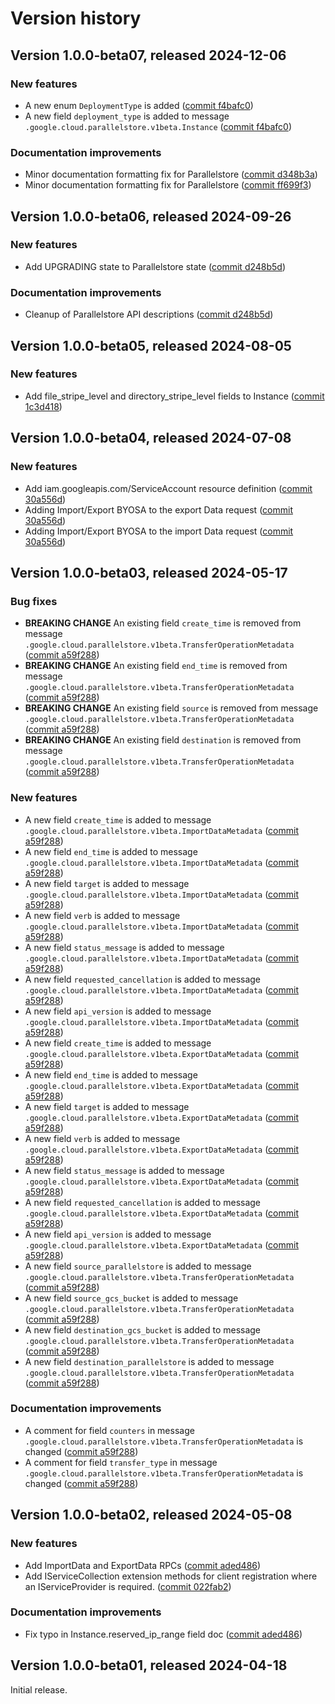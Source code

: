 # Version history

## Version 1.0.0-beta07, released 2024-12-06

### New features

- A new enum `DeploymentType` is added ([commit f4bafc0](https://github.com/googleapis/google-cloud-dotnet/commit/f4bafc09b48c55492edbccd21defeb11eac7f7b4))
- A new field `deployment_type` is added to message `.google.cloud.parallelstore.v1beta.Instance` ([commit f4bafc0](https://github.com/googleapis/google-cloud-dotnet/commit/f4bafc09b48c55492edbccd21defeb11eac7f7b4))

### Documentation improvements

- Minor documentation formatting fix for Parallelstore ([commit d348b3a](https://github.com/googleapis/google-cloud-dotnet/commit/d348b3a29f3139e176c8323d5c79a18aa0a9903a))
- Minor documentation formatting fix for Parallelstore ([commit ff699f3](https://github.com/googleapis/google-cloud-dotnet/commit/ff699f3eed396ca7f80c1c3646ebbb47021b5a8e))

## Version 1.0.0-beta06, released 2024-09-26

### New features

- Add UPGRADING state to Parallelstore state ([commit d248b5d](https://github.com/googleapis/google-cloud-dotnet/commit/d248b5dc5dff4ee40febb87beb8b8011a1092b53))

### Documentation improvements

- Cleanup of Parallelstore API descriptions ([commit d248b5d](https://github.com/googleapis/google-cloud-dotnet/commit/d248b5dc5dff4ee40febb87beb8b8011a1092b53))

## Version 1.0.0-beta05, released 2024-08-05

### New features

- Add file_stripe_level and directory_stripe_level fields to Instance ([commit 1c3d418](https://github.com/googleapis/google-cloud-dotnet/commit/1c3d4184644c42787fe2bff86b8ae395d3562142))

## Version 1.0.0-beta04, released 2024-07-08

### New features

- Add iam.googleapis.com/ServiceAccount resource definition ([commit 30a556d](https://github.com/googleapis/google-cloud-dotnet/commit/30a556d14d92f990dde82de69600515cf0ce18d8))
- Adding Import/Export BYOSA to the export Data request ([commit 30a556d](https://github.com/googleapis/google-cloud-dotnet/commit/30a556d14d92f990dde82de69600515cf0ce18d8))
- Adding Import/Export BYOSA to the import Data request ([commit 30a556d](https://github.com/googleapis/google-cloud-dotnet/commit/30a556d14d92f990dde82de69600515cf0ce18d8))

## Version 1.0.0-beta03, released 2024-05-17

### Bug fixes

- **BREAKING CHANGE** An existing field `create_time` is removed from message `.google.cloud.parallelstore.v1beta.TransferOperationMetadata` ([commit a59f288](https://github.com/googleapis/google-cloud-dotnet/commit/a59f288c10ca3111a8bd7ce733aa68d726b32e0d))
- **BREAKING CHANGE** An existing field `end_time` is removed from message `.google.cloud.parallelstore.v1beta.TransferOperationMetadata` ([commit a59f288](https://github.com/googleapis/google-cloud-dotnet/commit/a59f288c10ca3111a8bd7ce733aa68d726b32e0d))
- **BREAKING CHANGE** An existing field `source` is removed from message `.google.cloud.parallelstore.v1beta.TransferOperationMetadata` ([commit a59f288](https://github.com/googleapis/google-cloud-dotnet/commit/a59f288c10ca3111a8bd7ce733aa68d726b32e0d))
- **BREAKING CHANGE** An existing field `destination` is removed from message `.google.cloud.parallelstore.v1beta.TransferOperationMetadata` ([commit a59f288](https://github.com/googleapis/google-cloud-dotnet/commit/a59f288c10ca3111a8bd7ce733aa68d726b32e0d))

### New features

- A new field `create_time` is added to message `.google.cloud.parallelstore.v1beta.ImportDataMetadata` ([commit a59f288](https://github.com/googleapis/google-cloud-dotnet/commit/a59f288c10ca3111a8bd7ce733aa68d726b32e0d))
- A new field `end_time` is added to message `.google.cloud.parallelstore.v1beta.ImportDataMetadata` ([commit a59f288](https://github.com/googleapis/google-cloud-dotnet/commit/a59f288c10ca3111a8bd7ce733aa68d726b32e0d))
- A new field `target` is added to message `.google.cloud.parallelstore.v1beta.ImportDataMetadata` ([commit a59f288](https://github.com/googleapis/google-cloud-dotnet/commit/a59f288c10ca3111a8bd7ce733aa68d726b32e0d))
- A new field `verb` is added to message `.google.cloud.parallelstore.v1beta.ImportDataMetadata` ([commit a59f288](https://github.com/googleapis/google-cloud-dotnet/commit/a59f288c10ca3111a8bd7ce733aa68d726b32e0d))
- A new field `status_message` is added to message `.google.cloud.parallelstore.v1beta.ImportDataMetadata` ([commit a59f288](https://github.com/googleapis/google-cloud-dotnet/commit/a59f288c10ca3111a8bd7ce733aa68d726b32e0d))
- A new field `requested_cancellation` is added to message `.google.cloud.parallelstore.v1beta.ImportDataMetadata` ([commit a59f288](https://github.com/googleapis/google-cloud-dotnet/commit/a59f288c10ca3111a8bd7ce733aa68d726b32e0d))
- A new field `api_version` is added to message `.google.cloud.parallelstore.v1beta.ImportDataMetadata` ([commit a59f288](https://github.com/googleapis/google-cloud-dotnet/commit/a59f288c10ca3111a8bd7ce733aa68d726b32e0d))
- A new field `create_time` is added to message `.google.cloud.parallelstore.v1beta.ExportDataMetadata` ([commit a59f288](https://github.com/googleapis/google-cloud-dotnet/commit/a59f288c10ca3111a8bd7ce733aa68d726b32e0d))
- A new field `end_time` is added to message `.google.cloud.parallelstore.v1beta.ExportDataMetadata` ([commit a59f288](https://github.com/googleapis/google-cloud-dotnet/commit/a59f288c10ca3111a8bd7ce733aa68d726b32e0d))
- A new field `target` is added to message `.google.cloud.parallelstore.v1beta.ExportDataMetadata` ([commit a59f288](https://github.com/googleapis/google-cloud-dotnet/commit/a59f288c10ca3111a8bd7ce733aa68d726b32e0d))
- A new field `verb` is added to message `.google.cloud.parallelstore.v1beta.ExportDataMetadata` ([commit a59f288](https://github.com/googleapis/google-cloud-dotnet/commit/a59f288c10ca3111a8bd7ce733aa68d726b32e0d))
- A new field `status_message` is added to message `.google.cloud.parallelstore.v1beta.ExportDataMetadata` ([commit a59f288](https://github.com/googleapis/google-cloud-dotnet/commit/a59f288c10ca3111a8bd7ce733aa68d726b32e0d))
- A new field `requested_cancellation` is added to message `.google.cloud.parallelstore.v1beta.ExportDataMetadata` ([commit a59f288](https://github.com/googleapis/google-cloud-dotnet/commit/a59f288c10ca3111a8bd7ce733aa68d726b32e0d))
- A new field `api_version` is added to message `.google.cloud.parallelstore.v1beta.ExportDataMetadata` ([commit a59f288](https://github.com/googleapis/google-cloud-dotnet/commit/a59f288c10ca3111a8bd7ce733aa68d726b32e0d))
- A new field `source_parallelstore` is added to message `.google.cloud.parallelstore.v1beta.TransferOperationMetadata` ([commit a59f288](https://github.com/googleapis/google-cloud-dotnet/commit/a59f288c10ca3111a8bd7ce733aa68d726b32e0d))
- A new field `source_gcs_bucket` is added to message `.google.cloud.parallelstore.v1beta.TransferOperationMetadata` ([commit a59f288](https://github.com/googleapis/google-cloud-dotnet/commit/a59f288c10ca3111a8bd7ce733aa68d726b32e0d))
- A new field `destination_gcs_bucket` is added to message `.google.cloud.parallelstore.v1beta.TransferOperationMetadata` ([commit a59f288](https://github.com/googleapis/google-cloud-dotnet/commit/a59f288c10ca3111a8bd7ce733aa68d726b32e0d))
- A new field `destination_parallelstore` is added to message `.google.cloud.parallelstore.v1beta.TransferOperationMetadata` ([commit a59f288](https://github.com/googleapis/google-cloud-dotnet/commit/a59f288c10ca3111a8bd7ce733aa68d726b32e0d))

### Documentation improvements

- A comment for field `counters` in message `.google.cloud.parallelstore.v1beta.TransferOperationMetadata` is changed ([commit a59f288](https://github.com/googleapis/google-cloud-dotnet/commit/a59f288c10ca3111a8bd7ce733aa68d726b32e0d))
- A comment for field `transfer_type` in message `.google.cloud.parallelstore.v1beta.TransferOperationMetadata` is changed ([commit a59f288](https://github.com/googleapis/google-cloud-dotnet/commit/a59f288c10ca3111a8bd7ce733aa68d726b32e0d))

## Version 1.0.0-beta02, released 2024-05-08

### New features

- Add ImportData and ExportData RPCs ([commit aded486](https://github.com/googleapis/google-cloud-dotnet/commit/aded48685ab1ba8ad1fc117ed4f66ef7561356ec))
- Add IServiceCollection extension methods for client registration where an IServiceProvider is required. ([commit 022fab2](https://github.com/googleapis/google-cloud-dotnet/commit/022fab203f28fb9c608972af7f8b83f571ae5694))

### Documentation improvements

- Fix typo in Instance.reserved_ip_range field doc ([commit aded486](https://github.com/googleapis/google-cloud-dotnet/commit/aded48685ab1ba8ad1fc117ed4f66ef7561356ec))

## Version 1.0.0-beta01, released 2024-04-18

Initial release.

